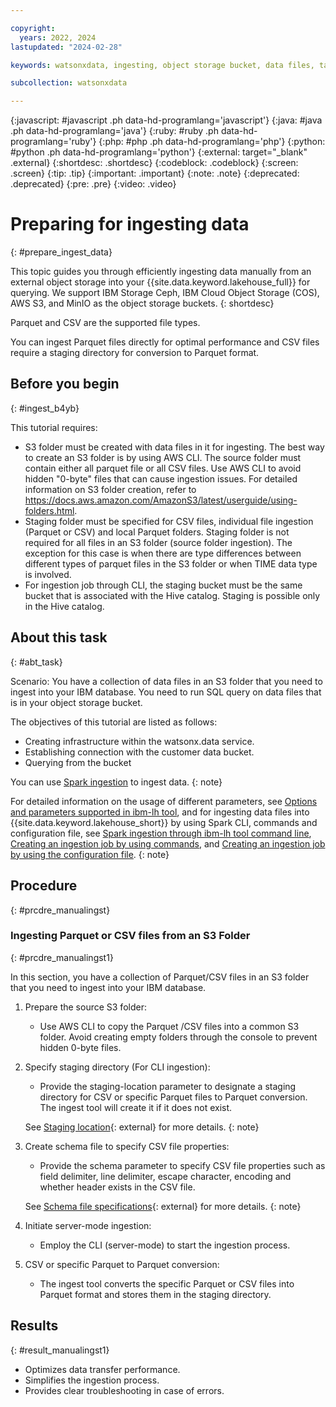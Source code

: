 ```yaml
---

copyright:
  years: 2022, 2024
lastupdated: "2024-02-28"

keywords: watsonxdata, ingesting, object storage bucket, data files, table format. SQL query

subcollection: watsonxdata

---
```


{:javascript: #javascript .ph data-hd-programlang='javascript'}
{:java: #java .ph data-hd-programlang='java'}
{:ruby: #ruby .ph data-hd-programlang='ruby'}
{:php: #php .ph data-hd-programlang='php'}
{:python: #python .ph data-hd-programlang='python'}
{:external: target="_blank" .external}
{:shortdesc: .shortdesc}
{:codeblock: .codeblock}
{:screen: .screen}
{:tip: .tip}
{:important: .important}
{:note: .note}
{:deprecated: .deprecated}
{:pre: .pre}
{:video: .video}

# Preparing for ingesting data
{: #prepare_ingest_data}

This topic guides you through efficiently ingesting data manually from an external object storage into your {{site.data.keyword.lakehouse_full}} for querying. We support IBM Storage Ceph, IBM Cloud Object Storage (COS), AWS S3, and MinIO as the object storage buckets.
{: shortdesc}

Parquet and CSV are the supported file types.

You can ingest Parquet files directly for optimal performance and CSV files require a staging directory for conversion to Parquet format.

## Before you begin
{: #ingest_b4yb}

This tutorial requires:

* S3 folder must be created with data files in it for ingesting. The best way to create an S3 folder is by using AWS CLI. The source folder must contain either all parquet file or all CSV files. Use AWS CLI to avoid hidden "0-byte" files that can cause ingestion issues. For detailed information on S3 folder creation, refer to https://docs.aws.amazon.com/AmazonS3/latest/userguide/using-folders.html.
* Staging folder must be specified for CSV files, individual file ingestion (Parquet or CSV) and local Parquet folders. Staging folder is not required for all files in an S3 folder (source folder ingestion). The exception for this case is when there are type differences between different types of parquet files in the S3 folder or when TIME data type is involved.
* For ingestion job through CLI, the staging bucket must be the same bucket that is associated with the Hive catalog. Staging is possible only in the Hive catalog.

## About this task
{: #abt_task}

Scenario: You have a collection of data files in an S3 folder that you need to ingest into your IBM database. You need to run SQL query on data files that is in your object storage bucket.

The objectives of this tutorial are listed as follows:
* Creating infrastructure within the watsonx.data service.
* Establishing connection with the customer data bucket.
* Querying from the bucket

You can use [Spark ingestion](watsonxdata?topic=watsonxdata-ingest_spark_ui) to ingest data.
{: note}

For detailed information on the usage of different parameters, see [Options and parameters supported in ibm-lh tool](watsonxdata?topic=watsonxdata-cli_commands), and for ingesting data files into {{site.data.keyword.lakehouse_short}} by using Spark CLI, commands and configuration file, see [Spark ingestion through ibm-lh tool command line](watsonxdata?topic=watsonxdata-ingest_spark_cli), [Creating an ingestion job by using commands](watsonxdata?topic=watsonxdata-create_ingestioncli), and [Creating an ingestion job by using the configuration file](watsonxdata?topic=watsonxdata-create_ingestconfig).
{: note}

## Procedure
{: #prcdre_manualingst}

### Ingesting Parquet or CSV files from an S3 Folder
{: #prcdre_manualingst1}

In this section, you have a collection of Parquet/CSV files in an S3 folder that you need to ingest into your IBM database.

1. Prepare the source S3 folder:
   * Use AWS CLI to copy the Parquet /CSV files into a common S3 folder. Avoid creating empty folders through the console to prevent hidden 0-byte files.
1. Specify staging directory (For CLI ingestion):
   * Provide the staging-location parameter to designate a staging directory for CSV or specific Parquet files to Parquet conversion. The ingest tool will create it if it does not exist.

   See [Staging location](https://cloud.ibm.com/docs/watsonxdata?topic=watsonxdata-cli_commands#stag_loc){: external} for more details.
   {: note}

1. Create schema file to specify CSV file properties:
   * Provide the schema parameter to specify CSV file properties such as field delimiter, line delimiter, escape character, encoding and whether header exists in the CSV file.

   See [Schema file specifications](https://cloud.ibm.com/docs/watsonxdata?topic=watsonxdata-cli_commands#schema_spec){: external} for more details.
   {: note}

1. Initiate server-mode ingestion:
   * Employ the CLI (server-mode) to start the ingestion process.
1. CSV or specific Parquet to Parquet conversion:
   * The ingest tool converts the specific Parquet or CSV files into Parquet format and stores them in the staging directory.

## Results
{: #result_manualingst1}

* Optimizes data transfer performance.
* Simplifies the ingestion process.
* Provides clear troubleshooting in case of errors.
